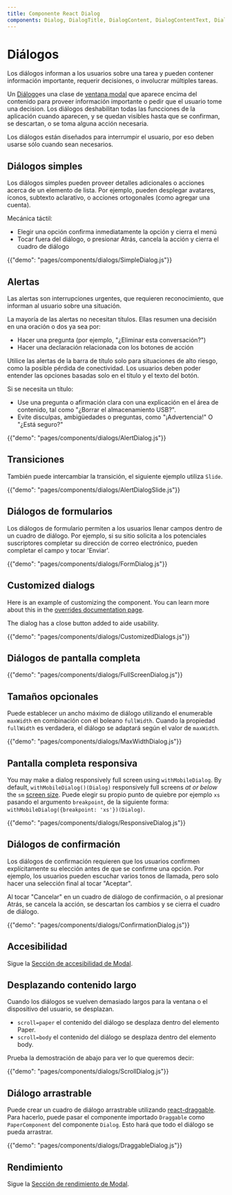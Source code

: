 ```yaml
---
title: Componente React Dialog
components: Dialog, DialogTitle, DialogContent, DialogContentText, DialogActions, Slide
---
```


# Diálogos

<p class="description">Los diálogos informan a los usuarios sobre una tarea y pueden contener información importante, requerir decisiones, o involucrar múltiples tareas.</p>

Un [Diálogo](https://material.io/design/components/dialogs.html)es una clase de [ventana modal](/components/modal/) que aparece encima del contenido para proveer información importante o pedir que el usuario tome una decision. Los diálogos deshabilitan todas las funcciones de la aplicación cuando aparecen, y se quedan visibles hasta que se confirman, se descartan, o se toma alguna acción necesaria.

Los diálogos están diseñados para interrumpir el usuario, por eso deben usarse sólo cuando sean necesarios.

## Diálogos simples

Los diálogos simples pueden proveer detalles adicionales o acciones acerca de un elemento de lista. Por ejemplo, pueden desplegar avatares, íconos, subtexto aclarativo, o acciones ortogonales (como agregar una cuenta).

Mecánica táctil:

- Elegir una opción confirma inmediatamente la opción y cierra el menú
- Tocar fuera del diálogo, o presionar Atrás, cancela la acción y cierra el cuadro de diálogo

{{"demo": "pages/components/dialogs/SimpleDialog.js"}}

## Alertas

Las alertas son interrupciones urgentes, que requieren reconocimiento, que informan al usuario sobre una situación.

La mayoría de las alertas no necesitan títulos. Ellas resumen una decisión en una oración o dos ya sea por:

- Hacer una pregunta (por ejemplo, "¿Eliminar esta conversación?")
- Hacer una declaración relacionada con los botones de acción

Utilice las alertas de la barra de título solo para situaciones de alto riesgo, como la posible pérdida de conectividad. Los usuarios deben poder entender las opciones basadas solo en el título y el texto del botón.

Si se necesita un título:

- Use una pregunta o afirmación clara con una explicación en el área de contenido, tal como "¿Borrar el almacenamiento USB?".
- Evite disculpas, ambigüedades o preguntas, como "¡Advertencia!" O "¿Está seguro?"

{{"demo": "pages/components/dialogs/AlertDialog.js"}}

## Transiciones

También puede intercambiar la transición, el siguiente ejemplo utiliza `Slide`.

{{"demo": "pages/components/dialogs/AlertDialogSlide.js"}}

## Diálogos de formularios

Los diálogos de formulario permiten a los usuarios llenar campos dentro de un cuadro de diálogo. Por ejemplo, si su sitio solicita a los potenciales suscriptores completar su dirección de correo electrónico, pueden completar el campo y tocar 'Enviar'.

{{"demo": "pages/components/dialogs/FormDialog.js"}}

## Customized dialogs

Here is an example of customizing the component. You can learn more about this in the [overrides documentation page](/customization/components/).

The dialog has a close button added to aide usability.

{{"demo": "pages/components/dialogs/CustomizedDialogs.js"}}

## Diálogos de pantalla completa

{{"demo": "pages/components/dialogs/FullScreenDialog.js"}}

## Tamaños opcionales

Puede establecer un ancho máximo de diálogo utilizando el enumerable `maxWidth` en combinación con el boleano `fullWidth`. Cuando la propiedad `fullWidth` es verdadera, el diálogo se adaptará según el valor de `maxWidth`.

{{"demo": "pages/components/dialogs/MaxWidthDialog.js"}}

## Pantalla completa responsiva

You may make a dialog responsively full screen using `withMobileDialog`. By default, `withMobileDialog()(Dialog)` responsively full screens *at or below* the `sm` [screen size](/customization/breakpoints/). Puede elegir su propio punto de quiebre por ejemplo `xs` pasando el argumento `breakpoint`, de la siguiente forma: `withMobileDialog({breakpoint: 'xs'})(Dialog)`.

{{"demo": "pages/components/dialogs/ResponsiveDialog.js"}}

## Diálogos de confirmación

Los diálogos de confirmación requieren que los usuarios confirmen explícitamente su elección antes de que se confirme una opción. Por ejemplo, los usuarios pueden escuchar varios tonos de llamada, pero solo hacer una selección final al tocar "Aceptar".

Al tocar "Cancelar" en un cuadro de diálogo de confirmación, o al presionar Atrás, se cancela la acción, se descartan los cambios y se cierra el cuadro de diálogo.

{{"demo": "pages/components/dialogs/ConfirmationDialog.js"}}

## Accesibilidad

Sigue la [Sección de accesibilidad de Modal](/components/modal/#accessibility).

## Desplazando contenido largo

Cuando los diálogos se vuelven demasiado largos para la ventana o el dispositivo del usuario, se desplazan.

- `scroll=paper` el contenido del diálogo se desplaza dentro del elemento Paper.
- `scroll=body` el contenido del diálogo se desplaza dentro del elemento body.

Prueba la demostración de abajo para ver lo que queremos decir:

{{"demo": "pages/components/dialogs/ScrollDialog.js"}}

## Diálogo arrastrable

Puede crear un cuadro de diálogo arrastrable utilizando [react-draggable](https://github.com/mzabriskie/react-draggable). Para hacerlo, puede pasar el componente importado `Draggable` como `PaperComponent` del componente `Dialog`. Esto hará que todo el diálogo se pueda arrastrar.

{{"demo": "pages/components/dialogs/DraggableDialog.js"}}

## Rendimiento

Sigue la [Sección de rendimiento de Modal](/components/modal/#performance).